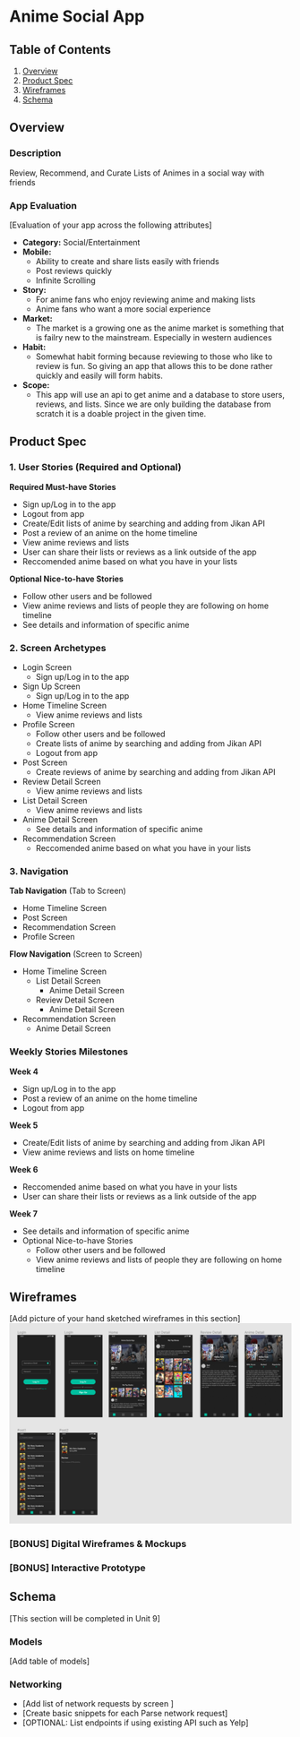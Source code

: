 # Anime Social App

## Table of Contents
1. [Overview](#Overview)
1. [Product Spec](#Product-Spec)
1. [Wireframes](#Wireframes)
2. [Schema](#Schema)

## Overview
### Description
Review, Recommend, and Curate Lists of Animes in a social way with friends

### App Evaluation
[Evaluation of your app across the following attributes]
- **Category:** Social/Entertainment
- **Mobile:** 
    * Ability to create and share lists easily with friends
    * Post reviews quickly
    * Infinite Scrolling
- **Story:**
    * For anime fans who enjoy reviewing anime and making lists
    * Anime fans who want a more social experience
- **Market:**
    * The market is a growing one as the anime market is something that is failry new to the mainstream. Especially in western audiences
- **Habit:**
    * Somewhat habit forming because reviewing to those who like to review is fun. So giving an app that allows this to be done rather quickly and easily will form habits.
- **Scope:**
    * This app will use an api to get anime and a database to store users, reviews, and lists. Since we are only building the database from scratch it is a doable project in the given time.

## Product Spec

### 1. User Stories (Required and Optional)

**Required Must-have Stories**

* Sign up/Log in to the app
* Logout from app
* Create/Edit lists of anime by searching and adding from Jikan API
* Post a review of an anime on the home timeline
* View anime reviews and lists
* User can share their lists or reviews as a link outside of the app
* Reccomended anime based on what you have in your lists

**Optional Nice-to-have Stories**
* Follow other users and be followed
* View anime reviews and lists of people they are following on home timeline
* See details and information of specific anime

### 2. Screen Archetypes

* Login Screen
   * Sign up/Log in to the app
* Sign Up Screen
   * Sign up/Log in to the app
* Home Timeline Screen
   * View anime reviews and lists
* Profile Screen 
   * Follow other users and be followed
   * Create lists of anime by searching and adding from Jikan API
   * Logout from app
* Post Screen
   * Create reviews of anime by searching and adding from Jikan API
* Review Detail Screen
   *  View anime reviews and lists
* List Detail Screen
   *  View anime reviews and lists
* Anime Detail Screen
   * See details and information of specific anime
* Recommendation Screen
   * Reccomended anime based on what you have in your lists

### 3. Navigation

**Tab Navigation** (Tab to Screen)

* Home Timeline Screen
* Post Screen
* Recommendation Screen
* Profile Screen

**Flow Navigation** (Screen to Screen)

* Home Timeline Screen
   * List Detail Screen
       * Anime Detail Screen
   * Review Detail Screen
       * Anime Detail Screen
* Recommendation Screen
   * Anime Detail Screen

### Weekly Stories Milestones

**Week 4**
   * Sign up/Log in to the app
   * Post a review of an anime on the home timeline
   * Logout from app

**Week 5**
   * Create/Edit lists of anime by searching and adding from Jikan API
   * View anime reviews and lists on home timeline

**Week 6**
   * Reccomended anime based on what you have in your lists
   * User can share their lists or reviews as a link outside of the app

**Week 7**
   * See details and information of specific anime
   * Optional Nice-to-have Stories
      * Follow other users and be followed
      * View anime reviews and lists of people they are following on home timeline

## Wireframes
[Add picture of your hand sketched wireframes in this section]
<img src="https://github.com/setivega/Anime-Social-App/raw/main/Wireframe1.png" width=600>

### [BONUS] Digital Wireframes & Mockups

### [BONUS] Interactive Prototype

## Schema 
[This section will be completed in Unit 9]
### Models
[Add table of models]
### Networking
- [Add list of network requests by screen ]
- [Create basic snippets for each Parse network request]
- [OPTIONAL: List endpoints if using existing API such as Yelp]
